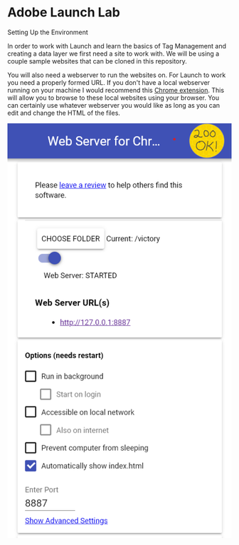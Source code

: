 # Adobe Launch Lab

Setting Up the Environment

In order to work with Launch and learn the basics of Tag Management and creating a data layer we first need a site to work with.  We will be using a couple sample websites that can be cloned in this repository.

You will also need a webserver to run the websites on.  For Launch to work you need a properly formed URL.  If you don't have a local webserver running on your machine I would recommend this [Chrome extension](https://chrome.google.com/webstore/detail/web-server-for-chrome/ofhbbkphhbklhfoeikjpcbhemlocgigb).  This will allow you to browse to these local websites using your browser.  You can certainly use whatever webserver you would like as long as you can edit and change the HTML of the files.

![alt text](https://github.com/lamontacrook/adobe-launch-lab/blob/master/images/200Ok.png)